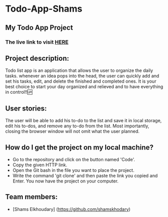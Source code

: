 # Todo-App-Shams

## My Todo App Project

### The live link to visit [HERE](https://gsg-cf05.github.io/Todo-App-Shams/)

## Project description:

Todo list app is an application that allows the user to organize the daily tasks. whenever an idea pops into the head, the user can quickly add and set his tasks, edit, and delete the finished and completed ones. It is your best choice to start your day organized and relieved and to have everything in control!!:up:

## User stories:

The user will be able to add his to-do to the list and save it in local storage, edit his to-dos, and remove any to-do from the list. Most importantly, closing the browser window will not omit what the user planned.

## How do I get the project on my local machine?
- Go to the repository and click on the button named 'Code'.
- Copy the given HTTP link.
- Open the Git bash in the file you want to place the project.
- Write the command 'git clone' and then paste the link you copied and Enter. You now have the project on your computer. 

## Team members:

- [Shams Elkhoudary] (https://github.com/shamskhodary)
